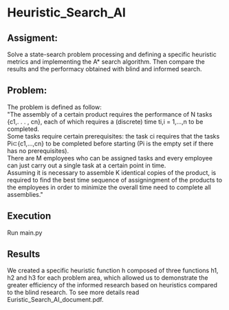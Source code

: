 # Heuristic_Search_AI

## Assigment: 
  Solve a state-search problem processing and defining a specific heuristic metrics and implementing the A* search algorithm.
  Then compare the results and the performacy obtained with blind and informed search.
## Problem:
  The problem is defined as follow:  
    "The assembly of a certain product requires the performance of N tasks {c1,. . . , cn}, each of which requires a (discrete) time ti,i = 1,...,n to be completed.   
    Some tasks require certain prerequisites: the task ci requires that the tasks Pi⊂{c1,...,cn} to be completed before starting (Pi is the empty set if there has no prerequisites).  
    There are M employees who can be assigned tasks and every employee can just carry out a single task at a certain point in time.   
    Assuming it is necessary to assemble K identical copies of the product,  is required to find the best time sequence of assigningment of the products to the employees in order to minimize the overall time need to complete all assemblies." 
## Execution 
Run main.py
## Results
We created a specific heuristic function h composed of three functions h1, h2 and h3 for each problem area, which allowed us to demonstrate the greater efficiency of the informed research based on heuristics compared to the blind research. To see more details read Euristic_Search_AI_document.pdf.
